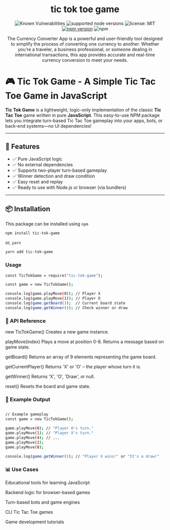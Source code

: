 <div align="center">
<h1>tic tok toe game</h1>

![Known Vulnerabilities](https://snyk.io/test/github/vijay75740/currency-converter-nodejs/badge.svg?targetFile=package.json)  ![supported node versions](https://img.shields.io/badge/node%20v-12.x%20%7C%2013.x%20%7C%2014.x%20%7C%2015.x%20%7C%2016.x%20%7C%2017.x%20%7C%2018.x-blue) 
 ![license: MIT](https://img.shields.io/npm/l/vue.svg) [![npm version](https://badge.fury.io/js/currency-converter-vl.svg)](https://badge.fury.io/js/currency-converter-vl) ![npm](https://img.shields.io/npm/dm/currency-converter-vl)
<p>The Currency Converter App is a powerful and user-friendly tool designed to simplify the process of converting one currency to another. Whether you're a traveler, a business professional, or someone dealing in international transactions, this app provides accurate and real-time currency conversion to meet your needs.</p>
</div>

# 🎮 Tic Tok Game - A Simple Tic Tac Toe Game in JavaScript

**Tic Tok Game** is a lightweight, logic-only implementation of the classic **Tic Tac Toe** game written in pure **JavaScript**. This easy-to-use NPM package lets you integrate turn-based Tic Tac Toe gameplay into your apps, bots, or back-end systems—no UI dependencies!

---

## 🚀 Features

- ✅ Pure JavaScript logic
- ✅ No external dependencies
- ✅ Supports two-player turn-based gameplay
- ✅ Winner detection and draw condition
- ✅ Easy reset and replay
- ✅ Ready to use with Node.js or browser (via bundlers)

---

## 📦 Installation

This package can be installed using `npm`

```bash
npm install tic-tok-game
```

or, `yarn`

```bash
yarn add tic-tok-game
```

### Usage

```bash
const TicTokGame = require("tic-tok-game");

const game = new TicTokGame();

console.log(game.playMove(0)); // Player X
console.log(game.playMove(1)); // Player O
console.log(game.getBoard());  // Current board state
console.log(game.getWinner()); // Check winner or draw
```

### 📘 API Reference

new TicTokGame()
Creates a new game instance.

playMove(index)
Plays a move at position 0-8. Returns a message based on game state.

getBoard()
Returns an array of 9 elements representing the game board.

getCurrentPlayer()
Returns 'X' or 'O' – the player whose turn it is.

getWinner()
Returns 'X', 'O', 'Draw', or null.

reset()
Resets the board and game state.

### 📌 Example Output

```bash

// Example gameplay
const game = new TicTokGame();

game.playMove(0); // "Player O's turn."
game.playMove(1); // "Player X's turn."
game.playMove(4); // ...
game.playMove(2);
game.playMove(8);

console.log(game.getWinner()); // "Player X wins!" or "It's a draw!"
```

### 📊 Use Cases

Educational tools for learning JavaScript

Backend logic for browser-based games

Turn-based bots and game engines

CLI Tic Tac Toe games

Game development tutorials